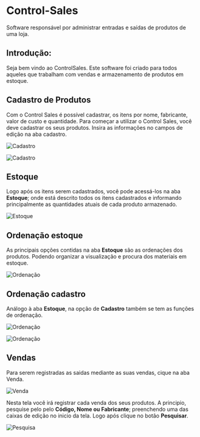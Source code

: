 # Control-Sales

Software responsável por administrar entradas e saídas de produtos de uma loja.

Introdução:
-----------------

  Seja bem vindo ao ControlSales. Este software foi criado para todos aqueles que trabalham com vendas e armazenamento de produtos em estoque.

Cadastro de Produtos
---------------------
  Com o Control Sales é possível cadastrar, os itens por nome, fabricante, valor de custo e quantidade.
  Para começar a utilizar o Control Sales, você deve cadastrar os seus produtos. Insira as informações no campos de edição na aba cadastro.
  
![Cadastro](Imagens/5.png)

![Cadastro](Imagens/6.png)

Estoque
-------
  Logo após os itens serem cadastrados, você pode acessá-los na aba **Estoque**; onde está descrito todos os itens cadastrados e informando principalmente as quantidades atuais de cada produto armazenado.
  
![Estoque](Imagens/10.png)

Ordenação estoque
-----------------
  As principais opções contidas na aba **Estoque** são as ordenações dos produtos. Podendo organizar a visualização e procura dos materiais em estoque.
  
![Ordenação](Imagens/11.png)

Ordenação cadastro
------------------
  Análogo à aba **Estoque**, na opção de **Cadastro** também se tem as funções de ordenação.

![Ordenação](Imagens/7.png)

![Ordenação](Imagens/7.png)

Vendas
------
  Para serem registradas as saidas mediante as suas vendas, cique na aba Venda.
 
 ![Venda](Imagens/1.png)
 
 Nesta tela você irá registrar cada venda dos seus produtos. A principio, pesquise pelo pelo **Código, Nome ou Fabricante**; preenchendo uma das caixas de edição no inicio da tela. Logo após clique no botão **Pesquisar**.
 
 ![Pesquisa](Imagens/12.png)

